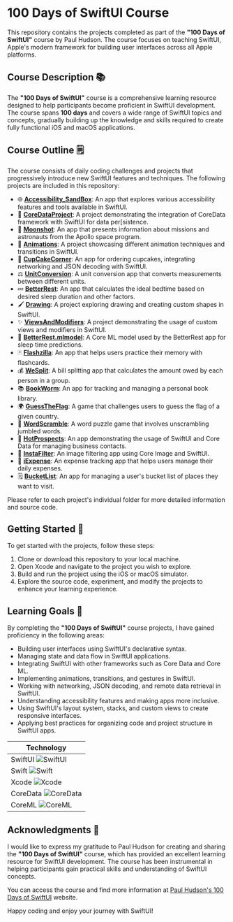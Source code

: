 # 100 Days of SwiftUI Course

This repository contains the projects completed as part of the **"100 Days of SwiftUI"** course by Paul Hudson. The course focuses on teaching SwiftUI, Apple's modern framework for building user interfaces across all Apple platforms.

## Course Description 📚

The **"100 Days of SwiftUI"** course is a comprehensive learning resource designed to help participants become proficient in SwiftUI development. The course spans **100 days** and covers a wide range of SwiftUI topics and concepts, gradually building up the knowledge and skills required to create fully functional iOS and macOS applications.

## Course Outline 🗒️

The course consists of daily coding challenges and projects that progressively introduce new SwiftUI features and techniques. The following projects are included in this repository:


- 🌐 **[Accessibility_SandBox](https://github.com/venkinyamagoudar/100DaysSwiftUI/tree/main/Accessibility_SandBox)**: An app that explores various accessibility features and tools available in SwiftUI. 
- 💾 **[CoreDataProject](https://github.com/venkinyamagoudar/100DaysSwiftUI/tree/main/CoreDataProject)**: A project demonstrating the integration of CoreData framework with SwiftUI for data per[sistence.
- 🚀 **[Moonshot](https://github.com/venkinyamagoudar/100DaysSwiftUI/tree/main/Moonshot)**: An app that presents information about missions and astronauts from the Apollo space program.
- 🎥 **[Animations](https://github.com/venkinyamagoudar/100DaysSwiftUI/tree/main/Animations)**: A project showcasing different animation techniques and transitions in SwiftUI.
- 🧁 **[CupCakeCorner](https://github.com/venkinyamagoudar/100DaysSwiftUI/tree/main/CupCakeCorner)**: An app for ordering cupcakes, integrating networking and JSON decoding with SwiftUI.
- ⚖️ **[UnitConversion](https://github.com/venkinyamagoudar/100DaysSwiftUI/tree/main/UnitConversion)**: A unit conversion app that converts measurements between different units.
- 💤 **[BetterRest](https://github.com/venkinyamagoudar/100DaysSwiftUI/tree/main/BetterRest)**: An app that calculates the ideal bedtime based on desired sleep duration and other factors.
- 🖌️ **[Drawing](https://github.com/venkinyamagoudar/100DaysSwiftUI/tree/main/Drawing)**: A project exploring drawing and creating custom shapes in SwiftUI.
- ✨ **[ViewsAndModifiers](https://github.com/venkinyamagoudar/100DaysSwiftUI/tree/main/ViewsAndModifiers)**: A project demonstrating the usage of custom views and modifiers in SwiftUI.
- 🧠 **[BetterRest.mlmodel](Accessibility_SandBox/README.md)**: A Core ML model used by the BetterRest app for sleep time predictions.
- 🃏 **[Flashzilla](https://github.com/venkinyamagoudar/100DaysSwiftUI/tree/main/Flashzilla)**: An app that helps users practice their memory with flashcards.
- 💰 **[WeSplit](https://github.com/venkinyamagoudar/100DaysSwiftUI/tree/main/WeSplit)**: A bill splitting app that calculates the amount owed by each person in a group.
- 📚 **[BookWorm](https://github.com/venkinyamagoudar/100DaysSwiftUI/tree/main/BookWorm)**: An app for tracking and managing a personal book library.
- 🌍 **[GuessTheFlag](https://github.com/venkinyamagoudar/100DaysSwiftUI/tree/main/GuessTheFlag)**: A game that challenges users to guess the flag of a given country.
- 🧩 **[WordScramble](https://github.com/venkinyamagoudar/100DaysSwiftUI/tree/main/WordScramble)**: A word puzzle game that involves unscrambling jumbled words.
- 📇 **[HotProspects](https://github.com/venkinyamagoudar/100DaysSwiftUI/tree/main/HotProspects)**: An app demonstrating the usage of SwiftUI and Core Data for managing business contacts.
- 📸 **[InstaFilter](https://github.com/venkinyamagoudar/100DaysSwiftUI/tree/main/InstaFilter)**: An image filtering app using Core Image and SwiftUI.
- 💸 **[iExpense](https://github.com/venkinyamagoudar/100DaysSwiftUI/tree/main/iExpense)**: An expense tracking app that helps users manage their daily expenses.
- 🗒️ **[BucketList](https://github.com/venkinyamagoudar/100DaysSwiftUI/tree/main/BucketList)**: An app for managing a user's bucket list of places they want to visit.

Please refer to each project's individual folder for more detailed information and source code.

## Getting Started 🚀

To get started with the projects, follow these steps:

1. Clone or download this repository to your local machine.
2. Open Xcode and navigate to the project you wish to explore.
3. Build and run the project using the iOS or macOS simulator.
4. Explore the source code, experiment, and modify the projects to enhance your learning experience.

## Learning Goals 🎯

By completing the **"100 Days of SwiftUI"** course projects, I have gained proficiency in the following areas:

- Building user interfaces using SwiftUI's declarative syntax.
- Managing state and data flow in SwiftUI applications.
- Integrating SwiftUI with other frameworks such as Core Data and Core ML.
- Implementing animations, transitions, and gestures in SwiftUI.
- Working with networking, JSON decoding, and remote data retrieval in SwiftUI.
- Understanding accessibility features and making apps more inclusive.
- Using SwiftUI's layout system, stacks, and custom views to create responsive interfaces.
- Applying best practices for organizing code and project structure in SwiftUI apps.


| Technology  |
| ------------------ | 
| SwiftUI            ![SwiftUI](https://example.com/swiftui_symbol.png)      |
| Swift              ![Swift](https://example.com/swift_symbol.png)          |
| Xcode              ![Xcode](https://example.com/xcode_symbol.png)          |
| CoreData           ![CoreData](https://example.com/coredata_symbol.png)    |
| CoreML             ![CoreML](https://example.com/coreml_symbol.png)        |


## Acknowledgments 🙏

I would like to express my gratitude to Paul Hudson for creating and sharing the **"100 Days of SwiftUI"** course, which has provided an excellent learning resource for SwiftUI development. The course has been instrumental in helping participants gain practical skills and understanding of SwiftUI concepts.

You can access the course and find more information at [Paul Hudson's 100 Days of SwiftUI](https://www.hackingwithswift.com/100/swiftui) website.

Happy coding and enjoy your journey with SwiftUI!
